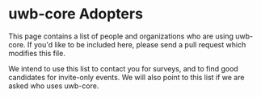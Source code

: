 # uwb-core Adopters

This page contains a list of people and organizations who are using uwb-core. If you'd like to be included
here, please send a pull request which modifies this file.

We intend to use this list to contact you for surveys, and to find good candidates for invite-only events.
We will also point to this list if we are asked who uses uwb-core.

